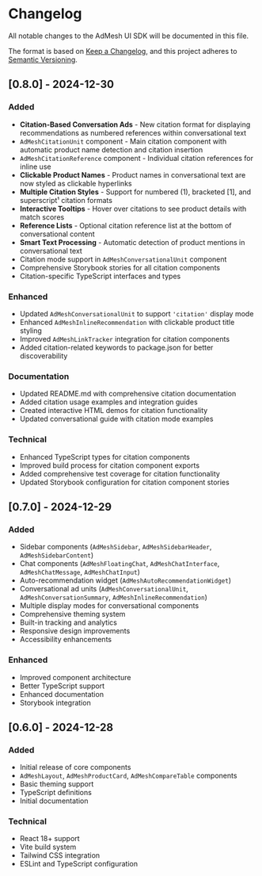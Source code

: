 # Changelog

All notable changes to the AdMesh UI SDK will be documented in this file.

The format is based on [Keep a Changelog](https://keepachangelog.com/en/1.0.0/),
and this project adheres to [Semantic Versioning](https://semver.org/spec/v2.0.0.html).

## [0.8.0] - 2024-12-30

### Added
- **Citation-Based Conversation Ads** - New citation format for displaying recommendations as numbered references within conversational text
- `AdMeshCitationUnit` component - Main citation component with automatic product name detection and citation insertion
- `AdMeshCitationReference` component - Individual citation references for inline use
- **Clickable Product Names** - Product names in conversational text are now styled as clickable hyperlinks
- **Multiple Citation Styles** - Support for numbered (1), bracketed [1], and superscript¹ citation formats
- **Interactive Tooltips** - Hover over citations to see product details with match scores
- **Reference Lists** - Optional citation reference list at the bottom of conversational content
- **Smart Text Processing** - Automatic detection of product mentions in conversational text
- Citation mode support in `AdMeshConversationalUnit` component
- Comprehensive Storybook stories for all citation components
- Citation-specific TypeScript interfaces and types

### Enhanced
- Updated `AdMeshConversationalUnit` to support `'citation'` display mode
- Enhanced `AdMeshInlineRecommendation` with clickable product title styling
- Improved `AdMeshLinkTracker` integration for citation components
- Added citation-related keywords to package.json for better discoverability

### Documentation
- Updated README.md with comprehensive citation documentation
- Added citation usage examples and integration guides
- Created interactive HTML demos for citation functionality
- Updated conversational guide with citation mode examples

### Technical
- Enhanced TypeScript types for citation components
- Improved build process for citation component exports
- Added comprehensive test coverage for citation functionality
- Updated Storybook configuration for citation component stories

## [0.7.0] - 2024-12-29

### Added
- Sidebar components (`AdMeshSidebar`, `AdMeshSidebarHeader`, `AdMeshSidebarContent`)
- Chat components (`AdMeshFloatingChat`, `AdMeshChatInterface`, `AdMeshChatMessage`, `AdMeshChatInput`)
- Auto-recommendation widget (`AdMeshAutoRecommendationWidget`)
- Conversational ad units (`AdMeshConversationalUnit`, `AdMeshConversationSummary`, `AdMeshInlineRecommendation`)
- Multiple display modes for conversational components
- Comprehensive theming system
- Built-in tracking and analytics
- Responsive design improvements
- Accessibility enhancements

### Enhanced
- Improved component architecture
- Better TypeScript support
- Enhanced documentation
- Storybook integration

## [0.6.0] - 2024-12-28

### Added
- Initial release of core components
- `AdMeshLayout`, `AdMeshProductCard`, `AdMeshCompareTable` components
- Basic theming support
- TypeScript definitions
- Initial documentation

### Technical
- React 18+ support
- Vite build system
- Tailwind CSS integration
- ESLint and TypeScript configuration
